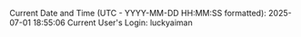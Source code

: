 Current Date and Time (UTC - YYYY-MM-DD HH:MM:SS formatted): 2025-07-01 18:55:06
Current User's Login: luckyaiman
